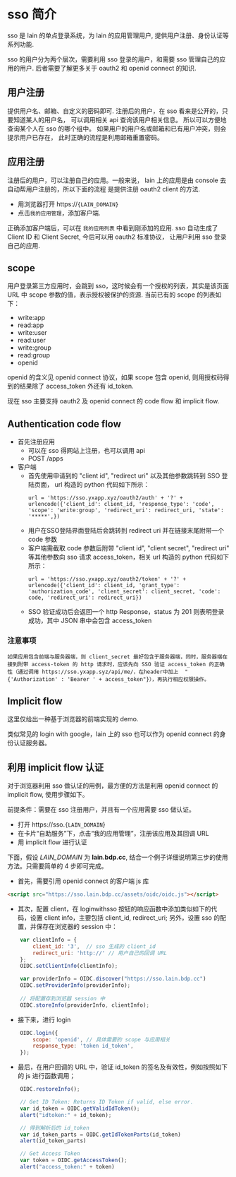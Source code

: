 # sso 简介

sso 是 lain 的单点登录系统，为 lain 的应用管理用户, 提供用户注册、身份认证等系列功能.

sso 的用户分为两个层次，需要利用 sso 登录的用户，和需要 sso 管理自己的应用的用户.
后者需要了解更多关于 oauth2 和 openid connect 的知识.

## 用户注册
提供用户名、邮箱、自定义的密码即可.
注册后的用户，在 sso 看来是公开的，只要知道某人的用户名，
可以调用相关 api 查询该用户相关信息。
所以可以方便地查询某个人在 sso 的哪个组中。
如果用户的用户名或邮箱和已有用户冲突，则会提示用户已存在，
此时正确的流程是利用邮箱重置密码。

## 应用注册
注册后的用户，可以注册自己的应用。一般来说，
lain 上的应用是由 console 去自动帮用户注册的，所以下面的流程
是提供注册 oauth2 client 的方法.

- 用浏览器打开 https://`{LAIN_DOMAIN}`
- 点击`我的应用管理`，添加客户端.

正确添加客户端后，可以在 `我的应用列表` 中看到刚添加的应用.
sso 自动生成了 Client ID 和 Client Secret, 今后可以用 oauth2 标准协议，
让用户利用 sso 登录自己的应用.

## scope 
用户登录第三方应用时，会跳到 sso，这时候会有一个授权的列表，其实是该页面 URL 
中 scope 参数的值，表示授权被保护的资源. 当前已有的 scope 的列表如下：

- write:app
- read:app
- write:user
- read:user
- write:group
- read:group
- openid

openid 的含义见 openid connect 协议，如果 scope 包含 openid, 则用授权码得到的结果除了 access_token 外还有 id_token.

现在 sso 主要支持 oauth2 及 openid connect 的 code flow 和 implicit flow.

## Authentication code flow

- 首先注册应用
	- 可以在 sso 得网站上注册，也可以调用 api
	- POST /apps
- 客户端
	- 首先使用申请到的 "client id", "redirect uri" 以及其他参数跳转到 SSO 登陆页面， url 构造的 python 代码如下所示：
        ```
        url = 'https://sso.yxapp.xyz/oauth2/auth' + '?' + urlencode({'client_id': client_id, 'response_type': 'code', 'scope': 'write:group', 'redirect_uri': redirect_uri, 'state': '*****',})
        ```
    - 用户在SSO登陆界面登陆后会跳转到 redirect uri 并在链接末尾附带一个 code 参数
    - 客户端需截取 code 参数后附带 "client id", "client secret", "redirect uri" 等其他参数向 sso 请求 access_token，相关 url 构造的 python 代码如下所示：
        ```
        url = 'https://sso.yxapp.xyz/oauth2/token' + '?' + urlencode({'client_id': client_id, 'grant_type': 'authorization_code', 'client_secret': client_secret, 'code': code, 'redirect_uri': redirect_uri})
        ```
    - SSO 验证成功后会返回一个 http Response，status 为 201 则表明登录成功，其中 JSON 串中会包含 access_token


### 注意事项

```
如果应用包含前端与服务器端，则 client_secret 最好包含于服务器端，同时，服务器端在接到附带 access-token 的 http 请求时，应该先向 SSO 验证 access_token 的正确性（通过调用 https://sso.yxapp.syz/api/me/，在header中加上  "{'Authorization' : 'Bearer ' + access_token"}），再执行相应权限操作。
```

## Implicit flow
这里仅给出一种基于浏览器的前端实现的 demo.

类似常见的 login with google，lain 上的 sso 也可以作为 openid
connect 的身份认证服务器。

## 利用 implicit flow 认证

对于浏览器利用 sso 做认证的用例，最方便的方法是利用 openid connect 的 implicit flow, 使用步骤如下。

前提条件：需要在 sso 注册用户，并且有一个应用需要 sso 做认证。

* 打开 https://sso.`{LAIN_DOMAIN`}
* 在卡片“自助服务”下，点击“我的应用管理”，注册该应用及其回调 URL
* 用 implicit flow 进行认证

下面，假设 *LAIN_DOMAIN* 为 **lain.bdp.cc**, 结合一个例子详细说明第三步的使用方法。只需要简单的 4 步即可完成。

* 首先，需要引用 openid connect 的客户端 js 库
 
```html
<script src="https://sso.lain.bdp.cc/assets/oidc/oidc.js"></script>
```  

* 其次，配置 client，在 loginwithsso 按钮的响应函数中添加类似如下的代码，设置 client info，主要包括 client\_id, redirect\_uri; 另外，设置 sso 的配置，并保存在浏览器的 session 中： 

```js
    var clientInfo = {
        client_id: '3',  // sso 生成的 client_id  
        redirect_uri: 'http://' // 用户自己的回调 URL
    };
    OIDC.setClientInfo(clientInfo);

    var providerInfo = OIDC.discover("https://sso.lain.bdp.cc")
    OIDC.setProviderInfo(providerInfo);
    
    // 将配置存到浏览器 session 中 
    OIDC.storeInfo(providerInfo, clientInfo);
```

* 接下来，进行 login

```js
    OIDC.login({
        scope: 'openid', // 具体需要的 scope 与应用相关
        response_type: 'token id_token',
    });
```


* 最后，在用户回调的 URL 中，验证 id\_token 的签名及有效性，例如按照如下的 js 进行函数调用；

```js
    OIDC.restoreInfo();

    // Get ID Token: Returns ID Token if valid, else error. 
    var id_token = OIDC.getValidIdToken();
    alert("idtoken:" + id_token);

	// 得到解析后的 id_token
    var id_token_parts = OIDC.getIdTokenParts(id_token)
    alert(id_token_parts)

    // Get Access Token
    var token = OIDC.getAccessToken();
    alert("access_token:" + token)
```


